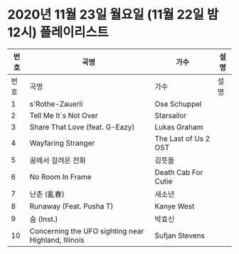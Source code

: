 # 2020년 11월 23일 월요일 (11월 22일 밤 12시) 플레이리스트

| 번호 | 곡명 | 가수 | 설명 |
|------|------|------|------|
| 번호 | 곡명 | 가수 | 설명 |
| 1 | s'Rothe-Zauerli | Ose Schuppel |  |
| 2 | Tell Me It`s Not Over | Starsailor |  |
| 3 | Share That Love (feat. G-Eazy) | Lukas Graham |  |
| 4 | Wayfaring Stranger | The Last of Us 2 OST |  |
| 5 | 꿈에서 걸려온 전화 | 김뜻돌 |  |
| 6 | No Room In Frame | Death Cab For Cutie |  |
| 7 | 난춘 (亂春) | 새소년 |  |
| 8 | Runaway (Feat. Pusha T) | Kanye West |  |
| 9 | 숨 (Inst.) | 박효신 |  |
| 10 | Concerning the UFO sighting near Highland, Illinois | Sufjan Stevens |  |
